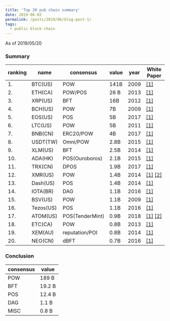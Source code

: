 ```yaml
---
title: 'Top 20 pub chain summary' 
date: 2019-06-02
permalink: /posts/2019/06/blog-post-1/
tags:
  - public block chain 
---
```


As of 2019/05/20

### Summary 

| ranking |	name	| consensus        | value | year | White Paper |
| ------- |-------------| -----------------|-------|------|-------------|
| 1.	  | BTC(US)	| POW	           | 141B  | 2009 | [[1]](http://stplaydog.github.io/files/white_paper/bitcoin.pdf) |
| 2.	  | ETH(CA)	| POW/POS          | 26 B  | 2013 | [[1]](http://stplaydog.github.io/files/white_paper/ether_yellow.pdf) |
| 3.	  | XRP(US)	| BFT              | 16B   | 2012 | [[1]](http://stplaydog.github.io/files/white_paper/ripple_consensus_whitepaper.pdf) |
| 4.	  | BCH(US)	| POW              | 7B	   | 2009 | [[1]](http://stplaydog.github.io/files/white_paper/bitcoin.pdf) |
| 5.	  | EOS(US)	| POS              | 5B	   | 2017 | [[1]](https://github.com/EOSIO/Documentation/blob/master/TechnicalWhitePaper.md) |
| 6.	  | LTC(US)	| POW	           | 5B	   | 2011 | [[1]](http://stplaydog.github.io/files/white_paper/Lite-Coin-Whitepaper.pdf) |
| 7.	  | BNB(CN)	| ERC20/POW        | 4B	   | 2017 | [[1]](http://stplaydog.github.io/files/white_paper/Binance_WhitePaper_en.pdf) |
| 8.	  | USDT(TW)	| Omni/POW         | 2.8B  | 2015 | [[1]](http://stplaydog.github.io/files/white_paper/TetherWhitePaper.pdf) |
| 9.	  | XLM(US)	| BFT	           | 2.5B  | 2014 | [[1]](http://stplaydog.github.io/files/white_paper/stellar-consensus-protocol.pdf) |
| 10.	  | ADA(HK)     | POS(Ouroboros)   | 2.1B  | 2015 | [[1]](http://stplaydog.github.io/files/white_paper/circle-research-cardano.pdf) |
| 11.	  | TRX(CN)	| DPOS	           | 1.9B  | 2017 | [[1]](http://stplaydog.github.io/files/white_paper/white_paper_v_2_0.pdf) |
| 12.	  | XMR(US)	| POW	           | 1.4B  | 2014 | [[1]](https://wisepaper.com/2018/05/02/monero/) [[2]](http://stplaydog.github.io/files/white_paper/monero.pdf)
| 13.	  | Dash(US)	| POS	           | 1.4B  | 2014 | [[1]](https://github.com/dashpay/dash/wiki/Whitepaper)
| 14.	  | IOTA(BR)	| DAG	           | 1.1B  | 2016 | [[1]](http://stplaydog.github.io/files/white_paper/iota1_4_3.pdf) |
| 15.	  | BSV(US)	| POW	           | 1.1B  | 2009 | [[1]](http://stplaydog.github.io/files/white_paper/bitcoin.pdf) |
| 16.	  | Tezos(US)	| POS	           | 1.1B  | 2016 | [[1]](http://stplaydog.github.io/files/white_paper/tezos.pdf) | 
| 17.	  | ATOM(US)	| POS(TenderMint)  | 0.9B  | 2018 | [[1]](http://stplaydog.github.io/files/white_paper/buchman2016tendermint.pdf) [[2]](http://stplaydog.github.io/files/white_paper/cosmos-whitepaper.pdf) | 
| 18.	  | ETC(CA)	| POW	           | 0.8B  | 2013 | [[1]](http://stplaydog.github.io/files/white_paper/ether_yellow.pdf) |
| 19.	  | XEM(AU)	| reputation/POI   | 0.8B  | 2014 | [[1]](http://stplaydog.github.io/files/white_paper/NEM_techRef.pdf) | 
| 20.	  | NEO(CN)     | dBFT	           | 0.7B  | 2016 | [[1]](https://docs.neo.org/en-us/whitepaper.html)

### Conclusion

| consensus | value  |
|-----------|--------|
| POW       | 189 B  |
| BFT       | 19.2 B |
| POS       | 12.4 B |
| DAG       | 1.1 B  |
| MISC      | 0.8 B  |
